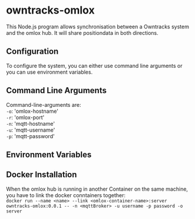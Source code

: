 # owntracks-omlox
This Node.js program allows synchronisation between a Owntracks system and the omlox hub. It will share positiondata in both directions.

## Configuration

To configure the system, you can either use command line arguments or you can use environment variables.  



## Command Line Arguments

Command-line-arguments are:  
  `-o`: 'omlox-hostname'  
  `-r`: 'omlox-port'  
  `-n`: 'mqtt-hostname'  
  `-u`: 'mqtt-username'  
  `-p`: 'mqtt-password'  


## Environment Variables



## Docker Installation

When the omlox hub is running in another Container on the same machine, you have to link the docker conntainers together:  
`docker run --name <name> --link <omlox-container-name>:server owntracks-omlox:0.0.1 -- -n <mqttBroker> -u username -p password -o server`